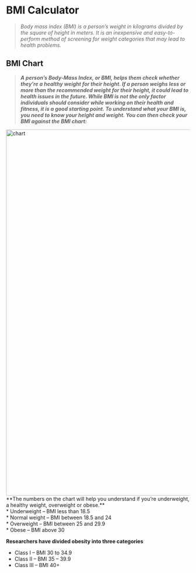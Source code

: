 # BMI Calculator
>_Body mass index (BMI) is a person’s weight in kilograms divided by the square of height in meters. It is an inexpensive and easy-to-perform method of screening for weight categories that may lead to health problems._
## BMI Chart
> **_A person’s Body-Mass Index, or BMI, helps them check whether they’re a healthy weight for their height. If a person weighs less or more than the recommended weight for their height, it could lead to health issues in the future. While BMI is not the only factor individuals should consider while working on their health and fitness, it is a good starting point. To understand what your BMI is, you need to know your height and weight. You can then check your BMI against the BMI chart:_**
<img align="centre" alt="chart" width="1000px" src="https://www.hdfclife.com/content/dam/hdfclifeinsurancecompany/financial-tools-calculators/bmi-calculator/BMI-chart.jpg">
**The numbers on the chart will help you understand if you’re underweight, a healthy weight, overweight or obese.** <br>
* Underweight – BMI less than 18.5  <br>
* Normal weight – BMI between 18.5 and 24 <br>
* Overweight – BMI between 25 and 29.9 <br>
* Obese – BMI above 30 

**Researchers have divided obesity into three categories**
* Class I – BMI 30 to 34.9
* Class II – BMI 35 – 39.9
* Class III – BMI 40+
